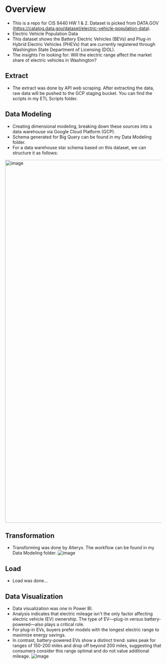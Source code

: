 # Overview
- This is a repo for CIS 9440 HW 1 & 2. Dataset is picked from DATA.GOV (https://catalog.data.gov/dataset/electric-vehicle-population-data).
- Electric Vehicle Population Data
- This dataset shows the Battery Electric Vehicles (BEVs) and Plug-in Hybrid Electric Vehicles (PHEVs) that are currently registered through Washington State Department of Licensing (DOL).
- The insights I'm looking for: Will the electric range affect the market share of electric vehicles in Washington?


## Extract
- The extract was done by API web scraping. After extracting the data, raw data will be pushed to the GCP staging bucket. You can find the scripts in my ETL Scripts folder.


## Data Modeling
- Creating dimensional modeling, breaking down these sources into a data warehouse via Google Cloud Platform (GCP).
- Schema generated for Big Query can be found in my Data Modeling folder.
- For a data warehouse star schema based on this dataset, we can structure it as follows:
<img width="1163" alt="image" src="https://github.com/KaiwenLian/9440HW/assets/77905682/7194bd0c-d2ae-488f-86fe-26520b5f5020">

## Transformation
- Transforming was done by Alteryx. The workflow can be found in my Data Modeling folder.
![image](https://github.com/KaiwenLian/9440HW/assets/77905682/66c36f9b-f9fd-4c78-90e2-83c4664c3ea6)

## Load
- Load was done...

## Data Visualization
- Data visualization was one in Power BI.
- Analysis indicates that electric mileage isn't the only factor affecting electric vehicle (EV) ownership. The type of EV—plug-in versus battery-powered—also plays a critical role.
 - For plug-in EVs, buyers prefer models with the longest electric range to maximize energy savings.
 - In contrast, battery-powered EVs show a distinct trend: sales peak for ranges of 150-200 miles and drop off beyond 200 miles, suggesting that consumers consider this range optimal and do not value additional mileage.
![image](https://github.com/KaiwenLian/9440HW/assets/77905682/197ca7a9-214c-4d8b-9646-0e4c985bdf66)




